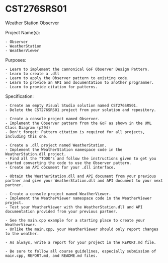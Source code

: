 # CST276SRS01
Weather Station Observer


Project Name(s):  

    - Observer  
    - WeatherStation  
    - WeatherViewer  


Purposes:  

    - Learn to implement the cannonical GoF Observer Design Pattern.  
    - Learn to create a .dll  
    - Learn to apply the Observer pattern to existing code.  
    - Learn to provide an API and documentation to another programmer.  
    - Learn to provide citation for patterns.  


Specification:  

    - Create an empty Visual Studio solution named CST276SRS01.  
    - Delete the CST276SRS01 project from your solution and repository.  

    - Create a console project named Observer.  
    - Implement the Observer pattern from the GoF as shown in the UML Class Diagram (p294)  
    - Don't forget: Pattern citation is required for all projects, including this one.  

    - Create a .dll project named WeatherStation.  
    - Implement the WeatherStation namespace code in the WeatherStation.dll project.  
    - Find all the "TODO"s and follow the instructions given to get you started converting the code to use the Observer pattern.  
    - Create an API document for your .dll interface.  

    - Obtain the WeatherStation.dll and API document from your previous partner and give your WeatherStation.dll and API document to your next partner.  

    - Create a console project named WeatherViewer.  
    - Implement the WeatherViewer namespace code in the WeatherViewer project.  
    - Test your WeatherViewer with the WeatherStation.dll and API documentation provided from your previous partner.  

    - See the main.cpp example for a starting place to create your WeatherViewer.  
    - Unlike the main.cpp, your WeatherViewer should only report changes to the weather.  

    - As always, write a report for your project in the REPORT.md file.  

    - Be sure to follow all course guidelines, especially submission of main.cpp, REPORT.md, and README.md files.  


###
